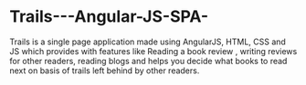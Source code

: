 # Trails---Angular-JS-SPA-
Trails is a single page application made using AngularJS, HTML, CSS and JS which provides with features like Reading a book review , writing reviews for other readers, reading blogs and helps you decide what books to read next on basis of trails left behind by other readers.
